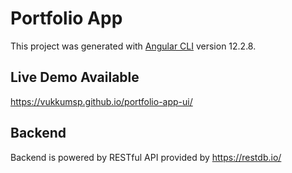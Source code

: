 # Portfolio App

This project was generated with [Angular CLI](https://github.com/angular/angular-cli) version 12.2.8.

## Live Demo Available
https://vukkumsp.github.io/portfolio-app-ui/

## Backend
Backend is powered by RESTful API provided by https://restdb.io/ 
